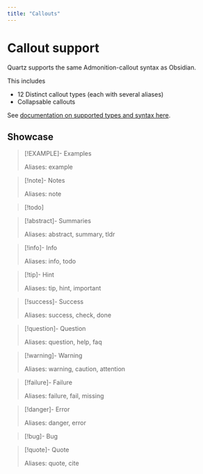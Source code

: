 ```yaml
---
title: "Callouts"
---
```


# Callout support

Quartz supports the same Admonition-callout syntax as Obsidian.

This includes
- 12 Distinct callout types (each with several aliases)
- Collapsable callouts

See [documentation on supported types and syntax here](https://help.obsidian.md/How+to/Use+callouts#Types).

## Showcase

> [!EXAMPLE]- Examples
>
> Aliases: example

> [!note]- Notes
>
> Aliases: note

>[!todo]
>

> [!abstract]- Summaries 
>
> Aliases: abstract, summary, tldr

> [!info]- Info 
>
> Aliases: info, todo

> [!tip]- Hint 
>
> Aliases: tip, hint, important

> [!success]- Success 
>
> Aliases: success, check, done

> [!question]- Question 
>
> Aliases: question, help, faq

> [!warning]- Warning 
>
> Aliases: warning, caution, attention

> [!failure]- Failure 
>
> Aliases: failure, fail, missing

> [!danger]- Error
>
> Aliases: danger, error

> [!bug]- Bug
>

> [!quote]- Quote
>
> Aliases: quote, cite
